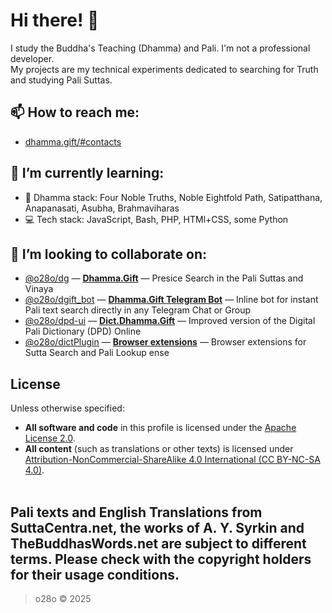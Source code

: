 # Hi there! 👋

I study the Buddha's Teaching (Dhamma) and Pali. I'm not a professional developer.   
My projects are my technical experiments dedicated to searching for Truth and studying Pali Suttas.

## 📫 How to reach me: 

- [dhamma.gift/#contacts](https://dhamma.gift/#contacts)

## 🌱 I’m currently learning:

- 📜 Dhamma stack: Four Noble Truths, Noble Eightfold Path, Satipatthana, Anapanasati, Asubha, Brahmaviharas  
- 💻 Tech stack: JavaScript, Bash, PHP, HTMl+CSS, some Python

## 👯 I’m looking to collaborate on:

- [@o28o/dg](https://github.com/o28o/dg) — [**Dhamma.Gift**](https://dhamma.gift) — Presice Search in the Pali Suttas and Vinaya  
- [@o28o/dgift_bot](https://github.com/o28o/dgift_bot) — [**Dhamma.Gift Telegram Bot**](https://t.me/dgift_bot) — Inline bot for instant Pali text search directly in any Telegram Chat or Group
- [@o28o/dpd-ui](https://github.com/o28o/dpd-ui) — [**Dict.Dhamma.Gift**](https://dict.dhamma.gift) — Improved version of the Digital Pali Dictionary (DPD) Online  
- [@o28o/dictPlugin](https://github.com/o28o/dictPlugin) — [**Browser extensions**](https://dhamma.gift/#links) — Browser extensions for Sutta Search and Pali Lookup ense

## License

Unless otherwise specified:

- **All software and code** in this profile is licensed under the [Apache License 2.0](https://www.apache.org/licenses/LICENSE-2.0).
- **All content** (such as translations or other texts) is licensed under  
  [Attribution-NonCommercial-ShareAlike 4.0 International (CC BY-NC-SA 4.0)](https://creativecommons.org/licenses/by-nc-sa/4.0/).  
  <img src="https://mirrors.creativecommons.org/presskit/icons/cc.svg" alt="" style="max-width: 1em;max-height:1em;margin-left: .2em;">
  <img src="https://mirrors.creativecommons.org/presskit/icons/by.svg" alt="" style="max-width: 1em;max-height:1em;margin-left: .2em;">
  <img src="https://mirrors.creativecommons.org/presskit/icons/nc.svg" alt="" style="max-width: 1em;max-height:1em;margin-left: .2em;">
  <img src="https://mirrors.creativecommons.org/presskit/icons/sa.svg" alt="" style="max-width: 1em;max-height:1em;margin-left: .2em;">
  
Pali texts and English Translations from SuttaCentra.net, the works of A. Y. Syrkin and TheBuddhasWords.net are subject to different terms. Please check with the copyright holders for their usage conditions.
---

> o28o © 2025

<!--
**o28o/o28o** is a ✨ _special_ ✨ repository because its `README.md` (this file) appears on your GitHub profile.

Here are some ideas to get you started:

- 🔭 I’m currently working on ...
- 🌱 I’m currently learning ...
- 👯 I’m looking to collaborate on ...
- 🤔 I’m looking for help with ...
- 💬 Ask me about ...
- 📫 How to reach me: ...
- 😄 Pronouns: ...
- ⚡ Fun fact: ...
-->
